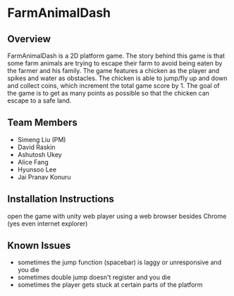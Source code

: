 <h1> FarmAnimalDash </h1>

<h2> Overview </h2>
<p> FarmAnimalDash is a 2D platform game. The story behind this game is that some farm animals are trying to escape their farm to avoid being eaten by the farmer and his family. The game features a chicken as the player and spikes and water as obstacles. The chicken is able to jump/fly up and down and collect coins, which increment the total game score by 1. The goal of the game is to get as many points as possible so that the chicken can escape to a safe land. </p> 

<h2> Team Members </h2>
<ul>
  <li> Simeng Liu (PM)</li>
  <li>David Raskin</li>
  <li>Ashutosh Ukey</li>
  <li>Alice Fang</li>
  <li>Hyunsoo Lee</li>
  <li>Jai Pranav Konuru</li>
</ul>
<h2>Installation Instructions</h2> 
<p>open the game with unity web player using a web browser besides Chrome (yes even internet explorer)</p>
<h2> Known Issues </h2>
<ul>
  <li> sometimes the jump function (spacebar) is laggy or unresponsive and you die</li>
  <li> sometimes double jump doesn't register and you die</li>
  <li> sometimes the player gets stuck at certain parts of the platform</li>
</ul>


